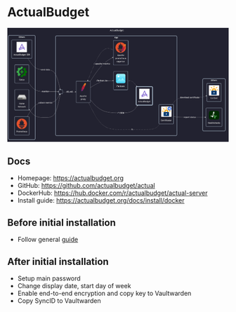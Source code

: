 # ActualBudget

![diagram](../../docs/diagrams/out/apps/actualbudget.png)

## Docs

- Homepage: <https://actualbudget.org>
- GitHub: <https://github.com/actualbudget/actual>
- DockerHub: <https://hub.docker.com/r/actualbudget/actual-server>
- Install guide: <https://actualbudget.org/docs/install/docker>

## Before initial installation

- Follow general [guide](../../docs/Checklist%20for%20new%20docker-apps.md)

## After initial installation

- Setup main password
- Change display date, start day of week
- Enable end-to-end encryption and copy key to Vaultwarden
- Copy SyncID to Vaultwarden

